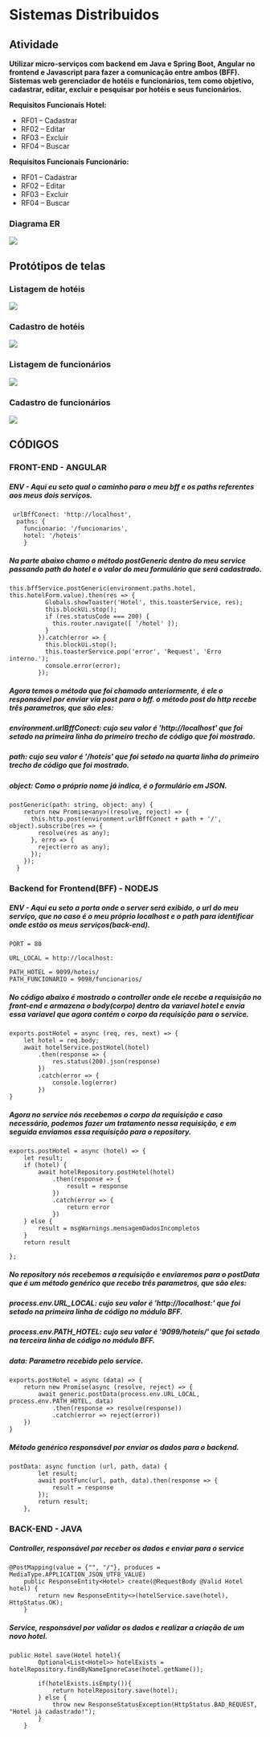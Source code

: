 # Sistemas Distribuidos

## Atividade

**Utilizar micro-serviços com backend em Java e Spring Boot, Angular no frontend e Javascript para fazer a comunicação entre
ambos (BFF).
Sistemas web gerenciador de hotéis e funcionários, tem como objetivo, cadastrar, editar, excluir e pesquisar por hotéis e seus
funcionários.**

**Requisitos Funcionais Hotel:**

* RF01 – Cadastrar
* RF02 – Editar
* RF03 – Excluir
* RF04 – Buscar

**Requisitos Funcionais Funcionário:**

* RF01 – Cadastrar
* RF02 – Editar
* RF03 – Excluir
* RF04 – Buscar

### Diagrama ER
![](https://uploaddeimagens.com.br/images/002/515/962/original/ER.png)

## Protótipos de telas

### Listagem de hotéis
![](https://uploaddeimagens.com.br/images/002/515/979/original/ListaHoteis.png)

### Cadastro de hotéis
![](https://uploaddeimagens.com.br/images/002/515/984/original/CadastroHoteis.png)

### Listagem de funcionários
![](https://uploaddeimagens.com.br/images/002/515/987/original/ListaFuncionarios.png)

### Cadastro de funcionários
![](https://uploaddeimagens.com.br/images/002/515/994/full/CadastroFuncionarios.png)

## CÓDIGOS

### FRONT-END - ANGULAR

##### ENV - Aqui eu seto qual o caminho para o meu bff e os paths referentes aos meus dois serviços.

```
 urlBffConect: 'http://localhost',
  paths: {
    funcionario: '/funcionarios',
    hotel: '/hoteis'
    }
```

##### Na parte abaixo chamo o método postGeneric dentro do meu service passando path do hotel e o valor do meu formulário que será cadastrado.
```
this.bffService.postGeneric(environment.paths.hotel, this.hotelForm.value).then(res => {
          Globals.showToaster('Hotel', this.toasterService, res);
          this.blockUi.stop();
          if (res.statusCode === 200) {
            this.router.navigate([ '/hotel' ]);
          }
        }).catch(error => {
          this.blockUi.stop();
          this.toasterService.pop('error', 'Request', 'Erro interno.');
          console.error(error);
        });
```

##### Agora temos o método que foi chamado anteriormente, é ele o responsável por enviar via post para o bff. o método post do http recebe três parametros, que são eles:
##### environment.urlBffConect: cujo seu valor é 'http://localhost' que foi setado na primeira linha do primeiro trecho de código que foi mostrado.
##### path: cujo seu valor é '/hoteis' que foi setado na quarta linha do primeiro trecho de código que foi mostrado.
##### object: Como o próprio nome já indica, é o formulário em JSON.
```
postGeneric(path: string, object: any) {
    return new Promise<any>((resolve, reject) => {
      this.http.post(environment.urlBffConect + path + '/', object).subscribe(res => {
        resolve(res as any);
      }, erro => {
        reject(erro as any);
      });
    });
  }
```

### Backend for Frontend(BFF) - NODEJS

##### ENV - Aqui eu seto a porta onde o server será exibido, o url do meu serviço, que no caso é o meu próprio localhost e o path para identificar onde estão os meus serviços(back-end).
```
PORT = 80

URL_LOCAL = http://localhost:

PATH_HOTEL = 9099/hoteis/
PATH_FUNCIONARIO = 9098/funcionarios/

```

##### No código abaixo é mostrado o controller onde ele recebe a requisição no front-end e armazena o body(corpo) dentro da variavel hotel e envia essa variavel que agora contém o corpo da requisição para o service.
```
exports.postHotel = async (req, res, next) => {
    let hotel = req.body;
    await hotelService.postHotel(hotel)
        .then(response => {
            res.status(200).json(response)
        })
        .catch(error => {
            console.log(error)
        })
}
```

##### Agora no service nós recebemos o corpo da requisição e caso necessário, podemos fazer um tratamento nessa requisição, e em seguida enviamos essa requisição para o repository.
```
exports.postHotel = async (hotel) => {
    let result;
    if (hotel) {
        await hotelRepository.postHotel(hotel)
            .then(response => {
                result = response
            })
            .catch(error => {
                return error
            })
    } else {
        result = msgWarnings.mensagemDadosIncompletos
    }
    return result

};
```

##### No repository nós recebemos a requisição e enviaremos para o postData que é um método genérico que recebo três parametros, que são eles:
##### process.env.URL_LOCAL: cujo seu valor é 'http://localhost:' que foi setado na primeira linha de código no módulo BFF.
##### process.env.PATH_HOTEL: cujo seu valor é '9099/hoteis/' que foi setado na terceira linha de código no módulo BFF.
##### data: Parametro recebido pelo service.
```
exports.postHotel = async (data) => {
    return new Promise(async (resolve, reject) => {
        await generic.postData(process.env.URL_LOCAL, process.env.PATH_HOTEL, data)
            .then(response => resolve(response))
            .catch(error => reject(error))
    })
}
```

##### Método genérico responsável por enviar os dados para o backend.
```
postData: async function (url, path, data) {
        let result;
        await postFunc(url, path, data).then(response => {
            result = response
        });
        return result;
    },
```

### BACK-END - JAVA

##### Controller, responsável por receber os dados e enviar para o service
```
@PostMapping(value = {"", "/"}, produces = MediaType.APPLICATION_JSON_UTF8_VALUE)
    public ResponseEntity<Hotel> create(@RequestBody @Valid Hotel hotel) {
        return new ResponseEntity<>(hotelService.save(hotel), HttpStatus.OK);
    }
```

##### Service, responsável por validar os dados e realizar a criação de um novo hotel.
```
public Hotel save(Hotel hotel){
        Optional<List<Hotel>> hotelExists = hotelRepository.findByNameIgnoreCase(hotel.getName());

        if(hotelExists.isEmpty()){
            return hotelRepository.save(hotel);
        } else {
            throw new ResponseStatusException(HttpStatus.BAD_REQUEST, "Hotel já cadastrado!");
        }
    }
```
